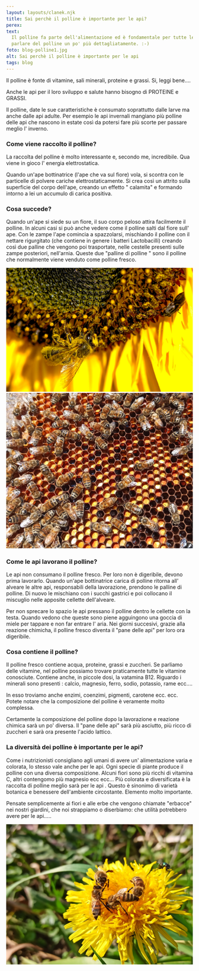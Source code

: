 ```yaml
---
layout: layouts/clanek.njk
title: Sai perchè il polline è importante per le api?
perex:
text:
  Il polline fa parte dell'alimentazione ed è fondamentale per tutte le api presenti nell'arnia. Oggi vi vorrei
  parlare del polline un po' più dettagliatamente. :-)
foto: blog-polline1.jpg
alt: Sai perchè il polline è importante per le api
tags: blog
---
```


Il polline è fonte di vitamine, sali minerali, proteine e grassi. Si, leggi bene....

Anche le api per il loro sviluppo e salute hanno bisogno di PROTEINE e GRASSI.

Il polline, date le sue caratteristiche è consumato soprattutto dalle larve ma anche dalle api adulte. Per
esempio le api invernali mangiano più polline delle api che nascono in estate così da potersi fare più
scorte per passare meglio l' inverno.

<div class="row">
  <div class="right">
    <div class="text__content">

### Come viene raccolto il polline?

La raccolta del polline è molto interessante e, secondo me, incredibile. Qua viene in gioco l' energia
elettrostatica.

Quando un'ape bottinatrice (l'ape che va sul fiore) vola, si scontra con le particelle di polvere cariche
elettrostaticamente. Si crea così un attrito sulla superficie del corpo dell'ape, creando un effetto "
calamita" e formando intorno a lei un accumulo di carica positiva.

### Cosa succede?

Quando un'ape si siede su un fiore, il suo corpo peloso attira facilmente il polline. In alcuni casi si può
anche vedere come il polline salti dal fiore sull' ape. Con le zampe l'ape comincia a spazzolarsi,
mischiando il polline con il nettare rigurgitato (che contiene in genere i batteri Lactobacilli) creando così
due palline che vengono poi trasportate, nelle cestelle presenti sulle zampe posteriori, nell'arnia. Queste
due "palline di polline " sono il polline che normalmente viene venduto come polline fresco.

</div>
</div>

  <div class="left">
    <img class="text__photo" src="/images/blog-polline2.jpg">
  </div>
</div>

<div class="bg-color">
  <div class="row">
    <div class="left">
      <img class="text__photo" src="/images/blog-polline3.jpg" alt="polline">
    </div>

  <div class="right">
    <div class="content">

### Come le api lavorano il polline?

Le api non consumano il polline fresco. Per loro non è digeribile, devono prima lavorarlo. Quando un'ape
bottinatrice carica di polline ritorna all' alveare le altre api, responsabili della lavorazione, prendono le
palline di polline. Di nuovo le mischiano con i succhi gastrici e poi collocano il miscuglio nelle apposite
cellette dell'alveare.

Per non sprecare lo spazio le api pressano il polline dentro le cellette con la testa. Quando vedono che
queste sono piene agguingono una goccia di miele per tappare e non far entrare l' aria. Nei giorni
succesivi, grazie alla reazione chimicha, il polline fresco diventa il "pane delle api" per loro ora
digeribile.

</div>
</div>
</div>
</div>

<div class="text__center">

### Cosa contiene il polline?

Il polline fresco contiene acqua, proteine, grassi e zuccheri. Se parliamo delle vitamine, nel polline
possiamo trovare praticamente tutte le vitamine conosciute. Contiene anche, in piccole dosi, la vatamina
B12. Riguardo i minerali sono presenti : calcio, magnesio, ferro, sodio, potassio, rame ecc....

In esso troviamo anche enzimi, coenzimi, pigmenti, carotene ecc. ecc. Potete notare che la
composizione del polline è veramente molto complessa.

Certamente la composizione del polline dopo la lavorazione e reazione chimica sarà un po' diversa. Il
"pane delle api" sarà più asciutto, più ricco di zuccheri e sarà ora presente l'acido lattico.

</div>

<div class="row">
  <div class="right">
    <div class="text__content">

### La diversità dei polline è importante per le api?

Come i nutrizionisti consigliano agli umani di avere un' alimentazione varia e colorata, lo stesso vale
anche per le api. Ogni specie di piante produce il polline con una diversa composizione. Alcuni fiori sono
più ricchi di vitamina C, altri contengomo più magnesio ecc ecc... Più colorata e diversificata è la
raccolta di polline meglio sarà per le api . Questo è sinonimo di varietà botanica e benessere
dell'ambiente circostante. Elemento molto importante.

Pensate semplicemente ai fiori e alle erbe che vengono chiamate "erbacce" nei nostri giardini, che noi
strappiamo o diserbiamo: che utilità potrebbero avere per le api.....

</div>
</div>

  <div class="left">
    <img class="text__photo" src="/images/blog-polline4.jpg">
  </div>

</div>
